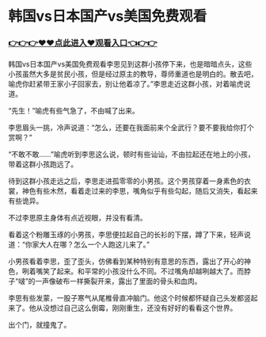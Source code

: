 # 韩国vs日本国产vs美国免费观看
### <a href="https://github.com/grtyi/hogf/issues/1">👉👉👉♥♥点此进入♥观看入口👈👉👉</a>
韩国vs日本国产vs美国免费观看李思见到这群小孩停下来，也是暗暗点头，这些小孩虽然大多是贫民小孩，但是经过原主的教导，尊师重道也是明白的。散去吧，喻虎你赶紧带王家小子回家去，别让他着凉了。”李思走近这群小孩，对着喻虎说道。

“先生！”喻虎有些气急了，不由喊了出来。

李思眉头一挑，冷声说道：“怎么，还要在我面前来个全武行？要不要我给你打个赏啊？”

“不敢不敢……”喻虎听到李思这么说，顿时有些讪讪，不由拉起还在地上的小孩，带着这群小孩跑远了。

待到这群小孩走远之后，李思走进孤零零的小男孩。这个男孩穿着一身素色的衣裳，神色有些木然，看着走过来的李思，嘴角似乎有些勾起，随后又消失，看起来有些诡异。

不过李思原主身体有点近视眼，并没有看清。

看着这个粉雕玉琢的小男孩，李思便拉起自己的长衫的下摆，蹲了下来，轻声说道：“你家大人在哪？怎么一个人跑这儿来了。”

小男孩看着李思，歪了歪头，仿佛看到某种特别有意思的东西，露出了开心的神色，咧着嘴笑了起来。和平常的小孩没什么不同。不过嘴角却越咧越大了。而脖子“啵”的一声像破布一样撕裂开来，露出了里面的骨头和血肉。

李思有些发蒙，一股子寒气从尾椎骨直冲脑门。他这个时候都怀疑自己头发都竖起来了。他从没想过自己这么倒霉，刚刚重生，还没有好好的看看这个世界。

出个门，就撞鬼了。

